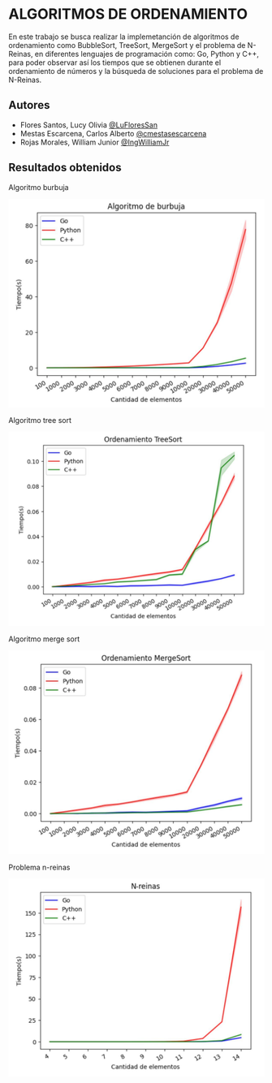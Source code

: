# ALGORITMOS DE ORDENAMIENTO

En este trabajo se busca realizar la implemetanción de algoritmos de ordenamiento como BubbleSort, TreeSort, MergeSort y el problema de N-Reinas, en diferentes lenguajes de programación como: Go, Python y C++, para poder observar así los tiempos que se obtienen durante el ordenamiento de números y la búsqueda de soluciones para el problema de N-Reinas.

## Autores

- Flores Santos, Lucy Olivia [@LuFloresSan](https://github.com/LuFloresSan) 
- Mestas Escarcena, Carlos Alberto [@cmestasescarcena](https://github.com/cmestasescarcena)
- Rojas Morales, William Junior [@IngWilliamJr](https://github.com/IngWilliamJr)

## Resultados obtenidos

Algoritmo burbuja

![App Screenshot](https://github.com/cmestasescarcena/AED_AlgoritmosDeOrdenamiento/blob/f41bf808050d1a177dbe58fa7ee5a30673c5cd01/Graphs/Graph_BubbleSort.jpeg)

Algoritmo tree sort

![App Screenshot](https://github.com/cmestasescarcena/AED_AlgoritmosDeOrdenamiento/blob/f41bf808050d1a177dbe58fa7ee5a30673c5cd01/Graphs/Graph_TreeSort.jpeg)

Algoritmo merge sort

![App Screenshot](https://github.com/cmestasescarcena/AED_AlgoritmosDeOrdenamiento/blob/f41bf808050d1a177dbe58fa7ee5a30673c5cd01/Graphs/Graph_MergeSort.jpeg)

Problema n-reinas

![App Screenshot](https://github.com/cmestasescarcena/AED_AlgoritmosDeOrdenamiento/blob/f41bf808050d1a177dbe58fa7ee5a30673c5cd01/Graphs/Graph_NQueens.jpeg)
